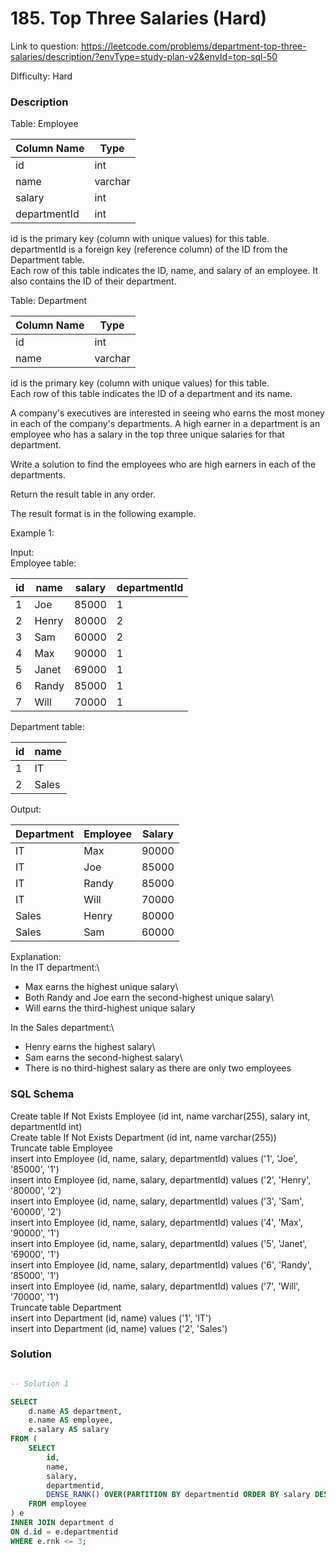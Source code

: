 # 185. Top Three Salaries (Hard)

Link to question: https://leetcode.com/problems/department-top-three-salaries/description/?envType=study-plan-v2&envId=top-sql-50

Difficulty: Hard

### Description

Table: Employee


| Column Name  | Type    |
|--------------|---------|
| id           | int     |
| name         | varchar |
| salary       | int     |
| departmentId | int     |

id is the primary key (column with unique values) for this table.\
departmentId is a foreign key (reference column) of the ID from the Department table.\
Each row of this table indicates the ID, name, and salary of an employee. It also contains the ID of their department.
 

Table: Department


| Column Name | Type    |
|-------------|---------|
| id          | int     |
| name        | varchar |

id is the primary key (column with unique values) for this table.\
Each row of this table indicates the ID of a department and its name.
 

A company's executives are interested in seeing who earns the most money in each of the company's departments. A high earner in a department is an employee who has a salary in the top three unique salaries for that department.

Write a solution to find the employees who are high earners in each of the departments.

Return the result table in any order.

The result format is in the following example.

 

Example 1:

Input: \
Employee table:

| id | name  | salary | departmentId |
|----|-------|--------|--------------|
| 1  | Joe   | 85000  | 1            |
| 2  | Henry | 80000  | 2            |
| 3  | Sam   | 60000  | 2            |
| 4  | Max   | 90000  | 1            |
| 5  | Janet | 69000  | 1            |
| 6  | Randy | 85000  | 1            |
| 7  | Will  | 70000  | 1            |

Department table:

| id | name  |
|----|-------|
| 1  | IT    |
| 2  | Sales |

Output: 

| Department | Employee | Salary |
|------------|----------|--------|
| IT         | Max      | 90000  |
| IT         | Joe      | 85000  |
| IT         | Randy    | 85000  |
| IT         | Will     | 70000  |
| Sales      | Henry    | 80000  |
| Sales      | Sam      | 60000  |

Explanation: \
In the IT department:\
- Max earns the highest unique salary\
- Both Randy and Joe earn the second-highest unique salary\
- Will earns the third-highest unique salary

In the Sales department:\
- Henry earns the highest salary\
- Sam earns the second-highest salary\
- There is no third-highest salary as there are only two employees

### SQL Schema
Create table If Not Exists Employee (id int, name varchar(255), salary int, departmentId int)\
Create table If Not Exists Department (id int, name varchar(255))\
Truncate table Employee\
insert into Employee (id, name, salary, departmentId) values ('1', 'Joe', '85000', '1')\
insert into Employee (id, name, salary, departmentId) values ('2', 'Henry', '80000', '2')\
insert into Employee (id, name, salary, departmentId) values ('3', 'Sam', '60000', '2')\
insert into Employee (id, name, salary, departmentId) values ('4', 'Max', '90000', '1')\
insert into Employee (id, name, salary, departmentId) values ('5', 'Janet', '69000', '1')\
insert into Employee (id, name, salary, departmentId) values ('6', 'Randy', '85000', '1')\
insert into Employee (id, name, salary, departmentId) values ('7', 'Will', '70000', '1')\
Truncate table Department\
insert into Department (id, name) values ('1', 'IT')\
insert into Department (id, name) values ('2', 'Sales')

### Solution

```sql

-- Solution 1

SELECT
    d.name AS department,
    e.name AS employee,
    e.salary AS salary
FROM (
    SELECT
        id,
        name,
        salary,
        departmentid,
        DENSE_RANK() OVER(PARTITION BY departmentid ORDER BY salary DESC) AS rnk
    FROM employee
) e
INNER JOIN department d
ON d.id = e.departmentid
WHERE e.rnk <= 3;
